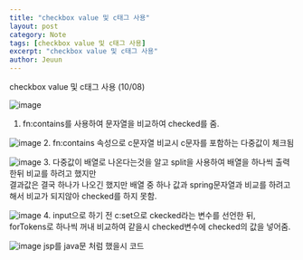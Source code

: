 ```yaml
---
title: "checkbox value 및 c태그 사용"
layout: post
category: Note
tags: [checkbox value 및 c태그 사용]
excerpt: "checkbox value 및 c태그 사용"
author: Jeuun
---
```

checkbox value 및 c태그 사용 (10/08)

![image](https://user-images.githubusercontent.com/57126028/95402374-8051b380-094a-11eb-85ed-198b920e2606.png)

1. fn:contains를 사용하여 문자열을 비교하여 checked를 줌.<br>

![image](https://user-images.githubusercontent.com/57126028/95402452-b42cd900-094a-11eb-8428-f176aa35bb47.png)
2. fn:contains 속성으로 c문자열 비교시 c문자를 포함하는 다중값이 체크됨<br>

![image](https://user-images.githubusercontent.com/57126028/95402470-c3ac2200-094a-11eb-8e57-7ca1f2b25512.png)
3. 다중값이 배열로 나온다는것을 알고 split을 사용하여 배열을 하나씩 출력한뒤 비교를 하려고 했지만 <br>
결과값은 결국 하나가 나오긴 했지만 배열 중 하나 값과 spring문자열과 비교를 하려고 해서 비교가 되지않아 checked를 하지 못함.<br>

![image](https://user-images.githubusercontent.com/57126028/95402576-0968ea80-094b-11eb-9ccd-ce6b8619f480.png)
4. input으로 하기 전 c:set으로 ckecked라는 변수를 선언한 뒤, forTokens로 하나씩 꺼내 비교하여 같을시 checked변수에 checked의 값을 넣어줌. <br>

![image](https://user-images.githubusercontent.com/57126028/95402798-898f5000-094b-11eb-922b-48d568fb3d1b.png)
jsp를 java문 처럼 했을시 코드






